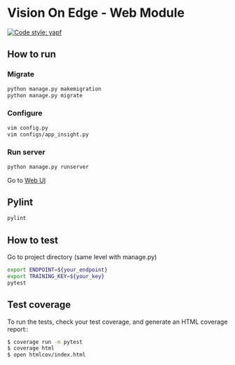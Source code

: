 # Vision On Edge - Web Module

[![Code style: yapf](https://img.shields.io/badge/code%20style-yapf-blue)](https://github.com/google/yapf)

## How to run

### Migrate

```bash
python manage.py makemigration
python manage.py migrate
```

### Configure

```bash
vim config.py
vim configs/app_insight.py
```

### Run server

```bash
python manage.py runserver
```

Go to [Web UI](http://localhost:8000)

## Pylint

```bash
pylint
```

## How to test

Go to project directory (same level with manage.py)

```bash
export ENDPOINT=${your_endpoint}
export TRAINING_KEY=${your_key}
pytest
```

## Test coverage

To run the tests, check your test coverage, and generate an HTML coverage report::

```bash
$ coverage run -m pytest
$ coverage html
$ open htmlcov/index.html
```

